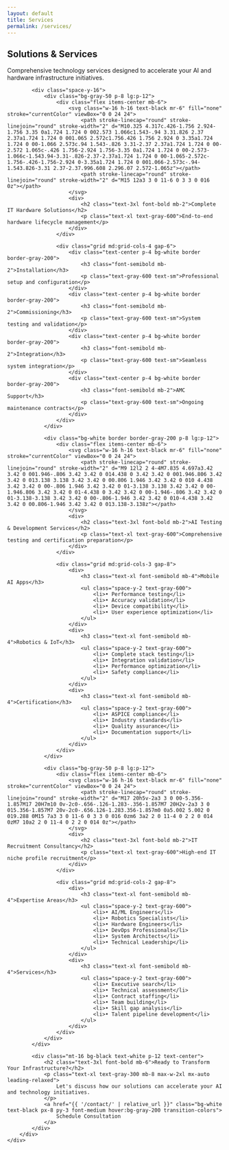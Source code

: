 ```yaml
---
layout: default
title: Services
permalink: /services/
---
```


<section class="pt-32 pb-20 bg-white">
    <div class="container mx-auto px-6">
        <div class="max-w-6xl mx-auto">
            <h1 class="text-4xl md:text-5xl font-bold mb-12 text-center">Solutions & Services</h1>
            <p class="text-xl text-gray-600 max-w-3xl mx-auto text-center mb-16 leading-relaxed">
                Comprehensive technology services designed to accelerate your AI and hardware infrastructure initiatives.
            </p>

            <div class="space-y-16">
                <div class="bg-gray-50 p-8 lg:p-12">
                    <div class="flex items-center mb-6">
                        <svg class="w-16 h-16 text-black mr-6" fill="none" stroke="currentColor" viewBox="0 0 24 24">
                            <path stroke-linecap="round" stroke-linejoin="round" stroke-width="2" d="M10.325 4.317c.426-1.756 2.924-1.756 3.35 0a1.724 1.724 0 002.573 1.066c1.543-.94 3.31.826 2.37 2.37a1.724 1.724 0 001.065 2.572c1.756.426 1.756 2.924 0 3.35a1.724 1.724 0 00-1.066 2.573c.94 1.543-.826 3.31-2.37 2.37a1.724 1.724 0 00-2.572 1.065c-.426 1.756-2.924 1.756-3.35 0a1.724 1.724 0 00-2.573-1.066c-1.543.94-3.31-.826-2.37-2.37a1.724 1.724 0 00-1.065-2.572c-1.756-.426-1.756-2.924 0-3.35a1.724 1.724 0 001.066-2.573c-.94-1.543.826-3.31 2.37-2.37.996.608 2.296.07 2.572-1.065z"></path>
                            <path stroke-linecap="round" stroke-linejoin="round" stroke-width="2" d="M15 12a3 3 0 11-6 0 3 3 0 016 0z"></path>
                        </svg>
                        <div>
                            <h2 class="text-3xl font-bold mb-2">Complete IT Hardware Solutions</h2>
                            <p class="text-xl text-gray-600">End-to-end hardware lifecycle management</p>
                        </div>
                    </div>
                    
                    <div class="grid md:grid-cols-4 gap-6">
                        <div class="text-center p-4 bg-white border border-gray-200">
                            <h3 class="font-semibold mb-2">Installation</h3>
                            <p class="text-gray-600 text-sm">Professional setup and configuration</p>
                        </div>
                        <div class="text-center p-4 bg-white border border-gray-200">
                            <h3 class="font-semibold mb-2">Commissioning</h3>
                            <p class="text-gray-600 text-sm">System testing and validation</p>
                        </div>
                        <div class="text-center p-4 bg-white border border-gray-200">
                            <h3 class="font-semibold mb-2">Integration</h3>
                            <p class="text-gray-600 text-sm">Seamless system integration</p>
                        </div>
                        <div class="text-center p-4 bg-white border border-gray-200">
                            <h3 class="font-semibold mb-2">AMC Support</h3>
                            <p class="text-gray-600 text-sm">Ongoing maintenance contracts</p>
                        </div>
                    </div>
                </div>

                <div class="bg-white border border-gray-200 p-8 lg:p-12">
                    <div class="flex items-center mb-6">
                        <svg class="w-16 h-16 text-black mr-6" fill="none" stroke="currentColor" viewBox="0 0 24 24">
                            <path stroke-linecap="round" stroke-linejoin="round" stroke-width="2" d="M9 12l2 2 4-4M7.835 4.697a3.42 3.42 0 001.946-.806 3.42 3.42 0 014.438 0 3.42 3.42 0 001.946.806 3.42 3.42 0 013.138 3.138 3.42 3.42 0 00.806 1.946 3.42 3.42 0 010 4.438 3.42 3.42 0 00-.806 1.946 3.42 3.42 0 01-3.138 3.138 3.42 3.42 0 00-1.946.806 3.42 3.42 0 01-4.438 0 3.42 3.42 0 00-1.946-.806 3.42 3.42 0 01-3.138-3.138 3.42 3.42 0 00-.806-1.946 3.42 3.42 0 010-4.438 3.42 3.42 0 00.806-1.946 3.42 3.42 0 013.138-3.138z"></path>
                        </svg>
                        <div>
                            <h2 class="text-3xl font-bold mb-2">AI Testing & Development Services</h2>
                            <p class="text-xl text-gray-600">Comprehensive testing and certification preparation</p>
                        </div>
                    </div>
                    
                    <div class="grid md:grid-cols-3 gap-8">
                        <div>
                            <h3 class="text-xl font-semibold mb-4">Mobile AI Apps</h3>
                            <ul class="space-y-2 text-gray-600">
                                <li>• Performance testing</li>
                                <li>• Accuracy validation</li>
                                <li>• Device compatibility</li>
                                <li>• User experience optimization</li>
                            </ul>
                        </div>
                        <div>
                            <h3 class="text-xl font-semibold mb-4">Robotics & IoT</h3>
                            <ul class="space-y-2 text-gray-600">
                                <li>• Complete stack testing</li>
                                <li>• Integration validation</li>
                                <li>• Performance optimization</li>
                                <li>• Safety compliance</li>
                            </ul>
                        </div>
                        <div>
                            <h3 class="text-xl font-semibold mb-4">Certification</h3>
                            <ul class="space-y-2 text-gray-600">
                                <li>• ASPICE compliance</li>
                                <li>• Industry standards</li>
                                <li>• Quality assurance</li>
                                <li>• Documentation support</li>
                            </ul>
                        </div>
                    </div>
                </div>

                <div class="bg-gray-50 p-8 lg:p-12">
                    <div class="flex items-center mb-6">
                        <svg class="w-16 h-16 text-black mr-6" fill="none" stroke="currentColor" viewBox="0 0 24 24">
                            <path stroke-linecap="round" stroke-linejoin="round" stroke-width="2" d="M17 20h5v-2a3 3 0 00-5.356-1.857M17 20H7m10 0v-2c0-.656-.126-1.283-.356-1.857M7 20H2v-2a3 3 0 015.356-1.857M7 20v-2c0-.656.126-1.283.356-1.857m0 0a5.002 5.002 0 019.288 0M15 7a3 3 0 11-6 0 3 3 0 016 0zm6 3a2 2 0 11-4 0 2 2 0 014 0zM7 10a2 2 0 11-4 0 2 2 0 014 0z"></path>
                        </svg>
                        <div>
                            <h2 class="text-3xl font-bold mb-2">IT Recruitment Consultancy</h2>
                            <p class="text-xl text-gray-600">High-end IT niche profile recruitment</p>
                        </div>
                    </div>
                    
                    <div class="grid md:grid-cols-2 gap-8">
                        <div>
                            <h3 class="text-xl font-semibold mb-4">Expertise Areas</h3>
                            <ul class="space-y-2 text-gray-600">
                                <li>• AI/ML Engineers</li>
                                <li>• Robotics Specialists</li>
                                <li>• Hardware Engineers</li>
                                <li>• DevOps Professionals</li>
                                <li>• System Architects</li>
                                <li>• Technical Leadership</li>
                            </ul>
                        </div>
                        <div>
                            <h3 class="text-xl font-semibold mb-4">Services</h3>
                            <ul class="space-y-2 text-gray-600">
                                <li>• Executive search</li>
                                <li>• Technical assessment</li>
                                <li>• Contract staffing</li>
                                <li>• Team building</li>
                                <li>• Skill gap analysis</li>
                                <li>• Talent pipeline development</li>
                            </ul>
                        </div>
                    </div>
                </div>
            </div>

            <div class="mt-16 bg-black text-white p-12 text-center">
                <h2 class="text-3xl font-bold mb-6">Ready to Transform Your Infrastructure?</h2>
                <p class="text-xl text-gray-300 mb-8 max-w-2xl mx-auto leading-relaxed">
                    Let's discuss how our solutions can accelerate your AI and technology initiatives.
                </p>
                <a href="{{ '/contact/' | relative_url }}" class="bg-white text-black px-8 py-3 font-medium hover:bg-gray-200 transition-colors">
                    Schedule Consultation
                </a>
            </div>
        </div>
    </div>
</section>